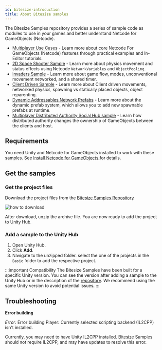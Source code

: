 ```yaml
---
id: bitesize-introduction
title: About Bitesize samples
---
```


The Bitesize Samples repository provides a series of sample code as modules to use in your games and better understand Netcode for GameObjects (Netcode).

* [Multiplayer Use Cases](bitesize-usecases.md) - Learn more about core Netcode For GameObjects (Netcode) features through practical examples and In-Editor tutorials.
* [2D Space Shooter Sample](bitesize-spaceshooter.md) - Learn more about physics movement and status effects using Netcode `NetworkVariables` and `ObjectPooling`.
* [Invaders Sample](bitesize-invaders.md) - Learn more about game flow, modes, unconventional movement networked, and a shared timer.
* [Client Driven Sample](bitesize-clientdriven.md) - Learn more about Client driven movements, networked physics, spawning vs statically placed objects, object reparenting.
* [Dynamic Addressables Network Prefabs](bitesize-dynamicprefabs.md) - Learn more about the dynamic prefab system, which allows you to add new spawnable prefabs at runtime.
* [Multiplayer Distributed Authority Social Hub sample](bitesize-socialhub.md) - Learn how distributed authority changes the ownership of GameObjects between the clients and host.

## Requirements

You need Unity and Netcode for GameObjects installed to work with these samples. See [Install  Netcode for GameObjects ](../../installation/installation.md) for details.

## Get the samples

### Get the project files

Download the project files from the [Bitesize Samples Repository](https://github.com/Unity-Technologies/com.unity.multiplayer.samples.bitesize)

![how to download](/img/bitesize/bitesize-download.png)

After download, unzip the archive file. You are now ready to add the project to Unity Hub.

### Add a sample to the Unity Hub

1. Open Unity Hub.
1. Click **Add**.
1. Navigate to the unzipped folder. select the one of the projects in the `Basic` folder to add the respective project.

:::important Compatibility
The Bitesize Samples have been built for a specific Unity version. You can see the version after adding a sample to the Unity Hub or in the description of the [repository](https://github.com/Unity-Technologies/com.unity.multiplayer.samples.bitesize). We recommend using the same Unity version to avoid potential issues.
:::

## Troubleshooting

**Error building**

*Error:* Error building Player: Currently selected scripting backend (IL2CPP) isn't installed.

Currently, you may need to have [Unity IL2CPP](https://docs.unity3d.com/Manual/IL2CPP.html) installed. Bitesize Samples should not require IL2CPP, and may have updates to resolve this error.
